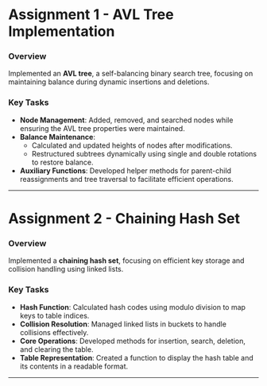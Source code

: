 # **Assignment 1 - AVL Tree Implementation**

### Overview
Implemented an **AVL tree**, a self-balancing binary search tree, focusing on maintaining balance during dynamic insertions and deletions.

### Key Tasks
- **Node Management**: Added, removed, and searched nodes while ensuring the AVL tree properties were maintained.
- **Balance Maintenance**:
  - Calculated and updated heights of nodes after modifications.
  - Restructured subtrees dynamically using single and double rotations to restore balance.
- **Auxiliary Functions**: Developed helper methods for parent-child reassignments and tree traversal to facilitate efficient operations.

---

# **Assignment 2 - Chaining Hash Set**

### Overview
Implemented a **chaining hash set**, focusing on efficient key storage and collision handling using linked lists.

### Key Tasks
- **Hash Function**: Calculated hash codes using modulo division to map keys to table indices.
- **Collision Resolution**: Managed linked lists in buckets to handle collisions effectively.
- **Core Operations**: Developed methods for insertion, search, deletion, and clearing the table.
- **Table Representation**: Created a function to display the hash table and its contents in a readable format.

---